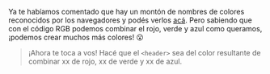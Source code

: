 Ya te habíamos comentado que hay un montón de nombres de colores reconocidos por los navegadores y podés verlos [acá](https://www.quackit.com/css/css_color_codes.cfm). Pero sabiendo que con el código RGB podemos combinar el rojo, verde y azul como queramos, ¡podemos crear muchos más colores! :open_mouth:

> ¡Ahora te toca a vos! Hacé que el `<header>` sea del color resultante de combinar xx de rojo, xx de verde y xx de azul.
